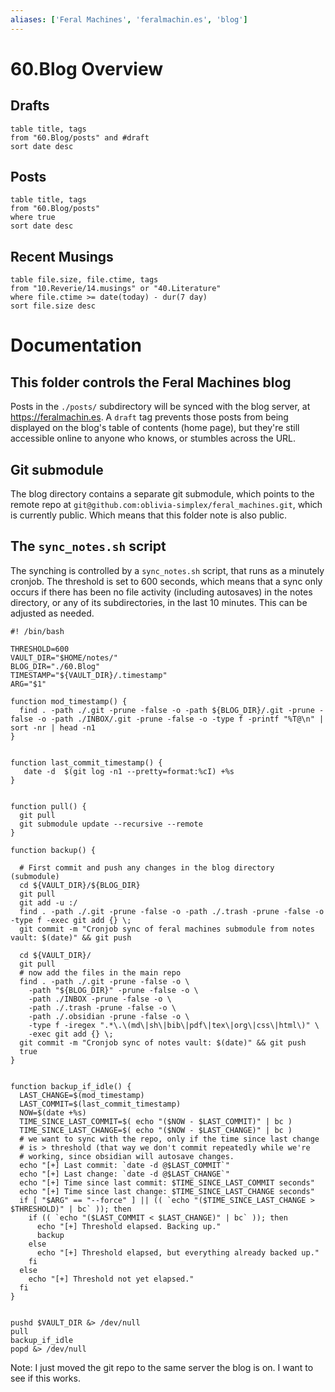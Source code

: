 ```yaml
---
aliases: ['Feral Machines', 'feralmachin.es', 'blog']
---
```


# 60.Blog Overview
 
 ## Drafts
 
 ```dataview
table title, tags
from "60.Blog/posts" and #draft
sort date desc
```

 ## Posts
```dataview
table title, tags
from "60.Blog/posts"
where true
sort date desc
```
 

## Recent Musings
```dataview
table file.size, file.ctime, tags
from "10.Reverie/14.musings" or "40.Literature"
where file.ctime >= date(today) - dur(7 day)
sort file.size desc
```

# Documentation

## This folder controls the Feral Machines blog

Posts in the `./posts/` subdirectory will be synced with the blog server, at https://feralmachin.es. A `draft` tag prevents those posts from being displayed on the blog's table of contents (home page), but they're still accessible online to anyone who knows, or stumbles across the URL.

## Git submodule

The blog directory contains a separate git submodule, which points to the remote repo at `git@github.com:oblivia-simplex/feral_machines.git`, which is currently public. Which means that this folder note is also public. 

## The `sync_notes.sh` script

The synching is controlled by a `sync_notes.sh` script, that runs as a minutely cronjob. The threshold is set to 600 seconds, which means that a sync only occurs if there has been no file activity (including autosaves) in the notes directory, or any of its subdirectories, in the last 10 minutes. This can be adjusted as needed.


```
#! /bin/bash

THRESHOLD=600
VAULT_DIR="$HOME/notes/"
BLOG_DIR="./60.Blog"
TIMESTAMP="${VAULT_DIR}/.timestamp"
ARG="$1"

function mod_timestamp() {
  find . -path ./.git -prune -false -o -path ${BLOG_DIR}/.git -prune -false -o -path ./INBOX/.git -prune -false -o -type f -printf "%T@\n" | sort -nr | head -n1 
}


function last_commit_timestamp() {
   date -d  $(git log -n1 --pretty=format:%cI) +%s
}


function pull() {
  git pull
  git submodule update --recursive --remote
}

function backup() {

  # First commit and push any changes in the blog directory (submodule)
  cd ${VAULT_DIR}/${BLOG_DIR}
  git pull
  git add -u :/
  find . -path ./.git -prune -false -o -path ./.trash -prune -false -o -type f -exec git add {} \; 
  git commit -m "Cronjob sync of feral machines submodule from notes vault: $(date)" && git push

  cd ${VAULT_DIR}/
  git pull
  # now add the files in the main repo
  find . -path ./.git -prune -false -o \
    -path "${BLOG_DIR}" -prune -false -o \
    -path ./INBOX -prune -false -o \
    -path ./.trash -prune -false -o \
    -path ./.obsidian -prune -false -o \
    -type f -iregex ".*\.\(md\|sh\|bib\|pdf\|tex\|org\|css\|html\)" \
    -exec git add {} \;
  git commit -m "Cronjob sync of notes vault: $(date)" && git push
  true
}


function backup_if_idle() {
  LAST_CHANGE=$(mod_timestamp)
  LAST_COMMIT=$(last_commit_timestamp)
  NOW=$(date +%s)
  TIME_SINCE_LAST_COMMIT=$( echo "($NOW - $LAST_COMMIT)" | bc )
  TIME_SINCE_LAST_CHANGE=$( echo "($NOW - $LAST_CHANGE)" | bc )
  # we want to sync with the repo, only if the time since last change
  # is > threshold (that way we don't commit repeatedly while we're
  # working, since obsidian will autosave changes.
  echo "[+] Last commit: `date -d @$LAST_COMMIT`"
  echo "[+] Last change: `date -d @$LAST_CHANGE`"
  echo "[+] Time since last commit: $TIME_SINCE_LAST_COMMIT seconds"
  echo "[+] Time since last change: $TIME_SINCE_LAST_CHANGE seconds"
  if [ "$ARG" == "--force" ] || (( `echo "($TIME_SINCE_LAST_CHANGE > $THRESHOLD)" | bc` )); then
    if (( `echo "($LAST_COMMIT < $LAST_CHANGE)" | bc` )); then
      echo "[+] Threshold elapsed. Backing up."
      backup
    else
      echo "[+] Threshold elapsed, but everything already backed up."
    fi
  else
    echo "[+] Threshold not yet elapsed."
  fi
}


pushd $VAULT_DIR &> /dev/null
pull
backup_if_idle
popd &> /dev/null
```


Note: I just moved the git repo to the same server the blog is on. I want to see if this works.